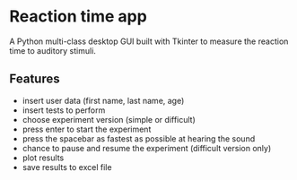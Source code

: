 # Reaction time app
A Python multi-class desktop GUI built with Tkinter to measure the reaction time to auditory stimuli.
## Features
  * insert user data (first name, last name, age)
  * insert tests to perform
  * choose experiment version (simple or difficult)
  * press enter to start the experiment
  * press the spacebar as fastest as possible at hearing the sound
  * chance to pause and resume the experiment (difficult version only)
  * plot results
  * save results to excel file
